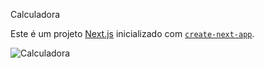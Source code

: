 Calculadora

Este é um projeto [Next.js](https://nextjs.org) inicializado com [`create-next-app`](https://nextjs.org/docs/app/api-reference/cli/create-next-app).

![Calculadora](https://github.com/user-attachments/assets/5cfd4be9-5d5e-4351-9162-a980f7eb7ccd)



